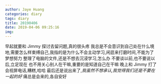 ```yaml
---
author: Jaye Huang
categories: diary
tags: diary
title: 20190406
date: 2019-04-06 09:25:16
img:
---
```


早起就要和 Jimmy 探讨去留问题,真的很头疼
我总是不会意识到自己处在什么境地,需要怎么样束缚自己,我指的是为什么不会主动学习,闲逛来打磨时间,不能为了梦想努力
整理了电脑的文件,还是不想去沉浸学习,怎么办
不要谈以前,也不要说以后,立足现在
也不用关心别人在干嘛,重要的是知道自己在干嘛
晚上和 Jimmy 打了会视屏电话,糟糕,哈哈
最后还是说出来了,_我虽然不想承认,我觉得我们还是不要在一起的好_
痛总是会来的,各自安好
